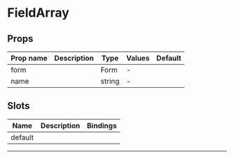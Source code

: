 # FieldArray

## Props

| Prop name | Description | Type   | Values | Default |
| --------- | ----------- | ------ | ------ | ------- |
| form      |             | Form   | -      |         |
| name      |             | string | -      |         |

## Slots

| Name    | Description | Bindings |
| ------- | ----------- | -------- |
| default |             |          |

---
